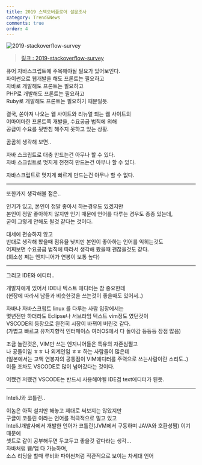 ```yaml
---
title: 2019 스택오버플로어 설문조사
category: Trend&News
comments: true
order: 4
---
```


![2019-stackoverflow-survey](./survey.png) 

>[링크 : 2019-stackoverflow-survey](https://insights.stackoverflow.com/survey/)

퓨어 자바스크립트에 주목해야될 필요가 있어보인다.  
파이썬으로 웹개발을 해도 프론트는 필요하고  
자바로 개발해도 프론트는 필요하고  
PHP로 개발해도 프론트는 필요하고  
Ruby로 개발해도 프론트는 필요하기 때문일듯.  

결국, 쏟아져 나오는 웹 사이트와 리뉴얼 되는 웹 사이트의  
어마어마한 프론트쪽 개발을, 수요공급 법칙에 의해  
공급이 수요를 뒷받침 해주지 못하고 있는 상황.

곰곰히 생각해 보면..  

자바 스크립트로 대충 만드는건 아무나 할 수 있다.  
자바 스크립트로 멋지게 천천히 만드는건 아무나 할 수 있다.

자바스크립트로 멋지게 빠르게 만드는건 아무나 할 수 없다.

--- 

또한가지 생각해볼 점은..

인기가 있고, 본인이 정말 좋아서 하는경우도 있겠지만  
본인이 정말 좋아하지 않지만 인기 때문에 언어를 다루는 경우도 종종 있는데,  
굳이 그렇게 안해도 될것 같다는 것이다.  

대세에 편승하지 않고   
반대로 생각해 봤을때 점유율 낮지만 본인이 좋아하는 언어를 익히는것도  
어찌보면 수요공급 법칙에 따라서 생각해 봤을때 괜찮을것도 같다.  
(희소성 쩌는 엔지니어가 연봉이 보통 높다)

---

그리고 IDE와 에디터..

개발자에게 있어서 IDE나 텍스트 에디터는 참 중요한데  
(현장에 따라서 남들과 비슷한것을 쓰는것이 좋을때도 있어서..)

자바나 자바스크립트 linux 를 다루는 사람 입장에서는  
몇년전만 하더라도 Eclipse나 서브라임 텍스트 vim정도 였던것이  
VSCODE의 등장으로 완전히 시장이 바뀌어 버린것 같다.  
(가볍고 빠르고 유저지향적 인터페이스 여러OS에서 다 돌아감 등등등 장점 많음)

조금 놀란것은, VIM만 쓰는 엔지니어들은 특유의 자존심쩔고  
나 공돌이임 ㅎㅎ 나 외계인임 ㅎㅎ  하는 사람들이 많은데  
(일본에서는 고액 연봉자의 공통점이 VIM에디터를 주력으로 쓰는사람이란 소리도..)  
이들 조차도 VSCODE로 많이 넘어갔다는 것이다.

어쨌건 저쨌건  VSCODE는 반드시 사용해야될 IDE겸 text에디터가 된듯.

---

InteliJ와 코틀린..  

이놈은 아직 설치만 해놓고 제대로 써보지는 않았지만  
구글이 코틀린 이라는 언어를 적극적으로 밀고 있고  
InteliJ개발사에서 개발한 언어가 코틀린(JVM에서 구동하며 JAVA와 호환성쩜) 이기 때문에  
셋트로 같이 공부해두면 두고두고 좋을것 같다라는 생각...  
자바처럼 웹/앱 다 가능하며,   
소스 리딩을 할때 루비와 파이썬처럼 직관적으로 보이는 차세대 언어  

















